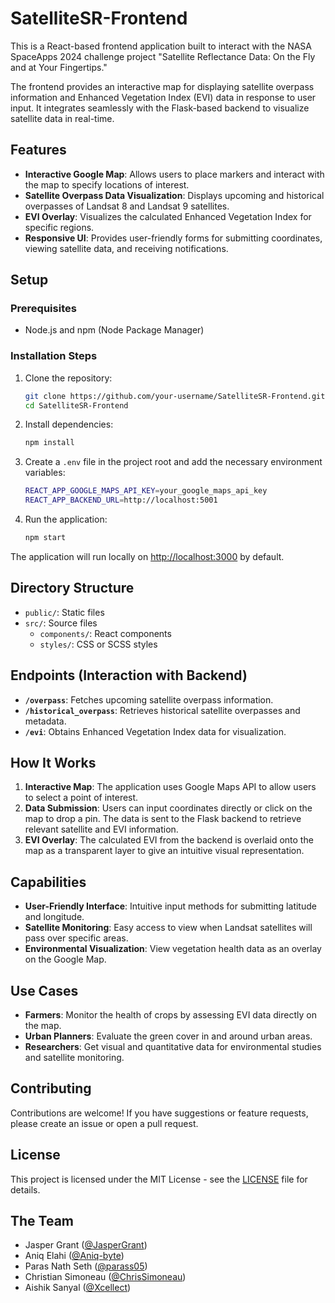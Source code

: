 # SatelliteSR-Frontend

This is a React-based frontend application built to interact with the NASA SpaceApps 2024 challenge project "Satellite Reflectance Data: On the Fly and at Your Fingertips."

The frontend provides an interactive map for displaying satellite overpass information and Enhanced Vegetation Index (EVI) data in response to user input. It integrates seamlessly with the Flask-based backend to visualize satellite data in real-time.

## Features

- **Interactive Google Map**: Allows users to place markers and interact with the map to specify locations of interest.
- **Satellite Overpass Data Visualization**: Displays upcoming and historical overpasses of Landsat 8 and Landsat 9 satellites.
- **EVI Overlay**: Visualizes the calculated Enhanced Vegetation Index for specific regions.
- **Responsive UI**: Provides user-friendly forms for submitting coordinates, viewing satellite data, and receiving notifications.

## Setup

### Prerequisites

- Node.js and npm (Node Package Manager)

### Installation Steps

1. Clone the repository:

    ```bash
    git clone https://github.com/your-username/SatelliteSR-Frontend.git
    cd SatelliteSR-Frontend
    ```

2. Install dependencies:

    ```bash
    npm install
    ```

3. Create a `.env` file in the project root and add the necessary environment variables:

    ```bash
    REACT_APP_GOOGLE_MAPS_API_KEY=your_google_maps_api_key
    REACT_APP_BACKEND_URL=http://localhost:5001
    ```

4. Run the application:

    ```bash
    npm start
    ```

The application will run locally on [http://localhost:3000](http://localhost:3000) by default.

## Directory Structure

- `public/`: Static files
- `src/`: Source files
    - `components/`: React components
    - `styles/`: CSS or SCSS styles

## Endpoints (Interaction with Backend)

- **`/overpass`**: Fetches upcoming satellite overpass information.
- **`/historical_overpass`**: Retrieves historical satellite overpasses and metadata.
- **`/evi`**: Obtains Enhanced Vegetation Index data for visualization.

## How It Works

1. **Interactive Map**: The application uses Google Maps API to allow users to select a point of interest.
2. **Data Submission**: Users can input coordinates directly or click on the map to drop a pin. The data is sent to the Flask backend to retrieve relevant satellite and EVI information.
3. **EVI Overlay**: The calculated EVI from the backend is overlaid onto the map as a transparent layer to give an intuitive visual representation.

## Capabilities

- **User-Friendly Interface**: Intuitive input methods for submitting latitude and longitude.
- **Satellite Monitoring**: Easy access to view when Landsat satellites will pass over specific areas.
- **Environmental Visualization**: View vegetation health data as an overlay on the Google Map.

## Use Cases

- **Farmers**: Monitor the health of crops by assessing EVI data directly on the map.
- **Urban Planners**: Evaluate the green cover in and around urban areas.
- **Researchers**: Get visual and quantitative data for environmental studies and satellite monitoring.

## Contributing

Contributions are welcome! If you have suggestions or feature requests, please create an issue or open a pull request.

## License

This project is licensed under the MIT License - see the [LICENSE](LICENSE) file for details.

## The Team
- Jasper Grant ([@JasperGrant](https://github.com/JasperGrant))
- Aniq Elahi ([@Aniq-byte](https://github.com/Aniq-byte))
- Paras Nath Seth ([@parass05](https://github.com/parass05))
- Christian Simoneau ([@ChrisSimoneau](https://github.com/ChrisSimoneau))
- Aishik Sanyal ([@Xcellect](https://github.com/Xcellect))
